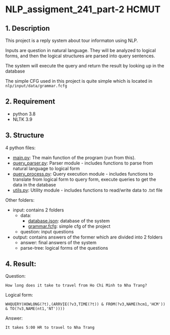 # NLP_assigment_241_part-2 HCMUT

## 1. Description
This project is a reply system about tour informaton using NLP.

Inputs are question in natural language. They will be analyzed to logical forms, and then the logical structures are parsed into query sentences.

The system will execute the query and return the result by looking up in the database

The simple CFG used in this project is quite simple which is located in `nlp/input/data/grammar.fcfg`

## 2. Requirement
- python 3.8
- NLTK 3.9

## 3. Structure
4 python files:
- [main.py](main.py): The main function of the program (run from this).
- [query_parser.py](query_parser.py): Parser module - includes functions to parse from natural language to logical form
- [query_process.py](query_process.py): Query execution module - includes functions to translate from logical form to query form, execute queries to get the data in the database
- [utils.py](utils.py): Utility module - includes functions to read/write data to .txt file

Other folders:
- input: contains 2 folders
    - data: 
        - [database.json](database.json): database of the system
        - [grammar.fcfg](grammar.fcfg): simple cfg of the project
    - question: input questions
- output: contains answers of the former which are divided into 2 folders 
    - answer: final answers of the system
    - parse-tree: logical forms of the questions

## 4. Result:
Question:
```
How long does it take to travel from Ho Chi Minh to Nha Trang?
```
Logical form:
```
WHQUERY(HOWLONG(?t),(ARRVIE(?v3,TIME(?t)) & FROM(?v3,NAME(hcm1,'HCM')) & TO(?v3,NAME(nt1,'NT'))))
```
Answer:
```
It takes 5:00 HR to travel to Nha Trang
```
